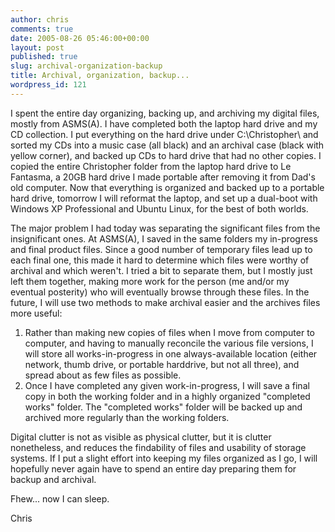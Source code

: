 ```yaml
---
author: chris
comments: true
date: 2005-08-26 05:46:00+00:00
layout: post
published: true
slug: archival-organization-backup
title: Archival, organization, backup...
wordpress_id: 121
---
```


I spent the entire day organizing, backing up, and archiving my digital files, mostly from ASMS(A). I have completed both the laptop hard drive and my CD collection.  I put everything on the hard drive under C:\Christopher\ and sorted my CDs into a music case (all black) and an archival case (black with yellow corner), and backed up CDs to hard drive that had no other copies.  I copied the entire Christopher folder from the laptop hard drive to Le Fantasma, a 20GB hard drive I made portable after removing it from Dad's old computer.  Now that everything is organized and backed up to a portable hard drive, tomorrow I will reformat the laptop, and set up a dual-boot with Windows XP Professional and Ubuntu Linux, for the best of both worlds.  
  
The major problem I had today was separating the significant files from the insignificant ones.  At ASMS(A), I saved in the same folders my in-progress and final product files.  Since a good number of temporary files lead up to each final one, this made it hard to determine which files were worthy of archival and which weren't.  I tried a bit to separate them, but I mostly just left them together, making more work for the person (me and/or my eventual posterity) who will eventually browse through these files.  In the future, I will use two methods to make archival easier and the archives files more useful:  


  1. Rather than making new copies of files when I move from computer to computer, and having to manually reconcile the various file versions, I will store all works-in-progress in one always-available location (either network, thumb drive, or portable harddrive, but not all three), and spread about as few files as possible.
  2. Once I have completed any given work-in-progress, I will save a final copy in both the working folder and in a highly organized "completed works" folder.  The "completed works" folder will be backed up and archived more regularly than the working folders.  
 
 Digital clutter is not as visible as physical clutter, but it is clutter nonetheless, and reduces the findability of files and usability of storage systems.  If I put a slight effort into keeping my files organized as I go, I will hopefully never again have to spend an entire day preparing them for backup and archival.  
  
Fhew... now I can sleep.  
  
Chris
